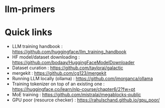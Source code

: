 # llm-primers

# Quick links

- LLM training handbook : https://github.com/huggingface/llm_training_handbook
- HF model/dataset downloading : https://github.com/bodaay/HuggingFaceModelDownloader
- Dataset curation : https://github.com/taylorai/galactic
- mergekit : https://github.com/cg123/mergekit
- Running LLM locally (ollama) : https://github.com/jmorganca/ollama
- Training tokenizer on top of an existing one : https://huggingface.co/learn/nlp-course/chapter6/2?fw=pt
- MoE training : https://github.com/mistralai/megablocks-public
- GPU poor (resource checker) : https://rahulschand.github.io/gpu_poor/

